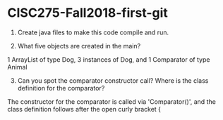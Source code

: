 # CISC275-Fall2018-first-git
1. Create java files to make this code compile and run.



2. What five objects are created in the main?

1 ArrayList of type Dog, 3 instances of Dog, and 1 Comparator of type Animal



3. Can you spot the comparator constructor call? Where is the class definition for the comparator?

The constructor for the comparator is called via 'Comparator<Animal>()', and the class definition follows after the open curly bracket {